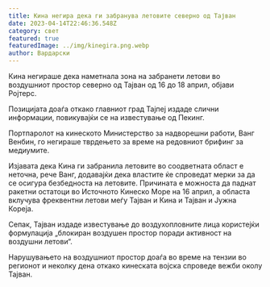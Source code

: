```yaml
---
title: Кина негира дека ги забранува летовите северно од Тајван
date: 2023-04-14T22:46:36.548Z
category: свет
featured: true
featuredImage: ../img/kinegira.png.webp
author: Вардарски
---
```


Кина негираше дека наметнала зона на забранети летови во воздушниот простор северно од Тајван од 16 до 18 април, објави Ројтерс.

Позицијата доаѓа откако главниот град Тајпеј издаде слични информации, повикувајќи се на известување од Пекинг.

Портпаролот на кинеското Министерство за надворешни работи, Ванг Венбин, го негираше тврдењето за време на редовниот брифинг за медиумите.

Изјавата дека Кина ги забранила летовите во соодветната област е неточна, рече Ванг, додавајќи дека властите ќе спроведат мерки за да се осигура безбедноста на летовите. Причината е можноста да паднат ракетни остатоци во Источното Кинеско Море на 16 април, а областа вклучува фреквентни летови меѓу Тајван и Кина и Тајван и Јужна Кореја.

Сепак, Тајван издаде известување до воздухопловните лица користејќи формулација „блокиран воздушен простор поради активност на воздушни летови“.

Нарушувањето на воздушниот простор доаѓа во време на тензии во регионот и неколку дена откако кинеската војска спроведе вежби околу Тајван.
